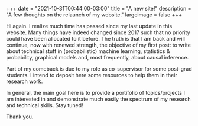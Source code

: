+++
date = "2021-10-31T00:44:00-03:00"
title = "A new site!"
description = "A few thoughts on the relaunch of my website."
largeimage = false
+++

Hi again. I realize much time has passed since my last update in this website. Many things have indeed changed since 2017 such that no priority could have been allocated to it before. The truth is that I am back and will continue, now with renewed strength, the objective of my first post: to write about technical stuff in (probabilistic) machine learning, statistics & probability, graphical models and, most frequently, about causal inference.

Part of my comeback is due to my role as co-supervisor for some post-grad students. I intend to deposit here some resources to help them in their research work.

In general, the main goal here is to provide a portifolio of topics/projects I am interested in and demonstrate much easily the spectrum of my research and technical skills. Stay tuned!

Thank you.

